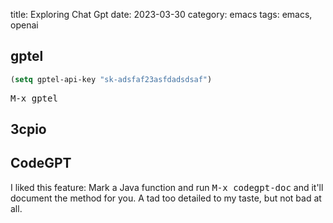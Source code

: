 title: Exploring Chat Gpt
date: 2023-03-30
category: emacs
tags: emacs, openai

## gptel


```lisp
(setq gptel-api-key "sk-adsfaf23asfdadsdsaf")
```

<kbd>M-x gptel</kbd> 

## 3cpio


## CodeGPT

I liked this feature: Mark a Java function and run <kbd>M-x
codegpt-doc</kbd> and it'll document the method for you. A tad too
detailed to my taste, but not bad at all.
